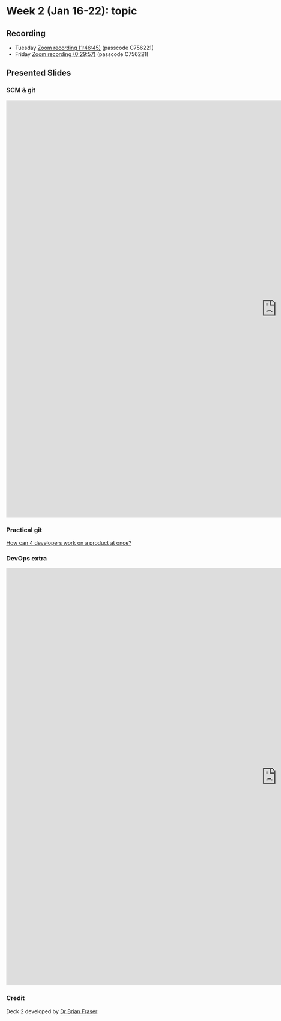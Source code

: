 # Week 2 (Jan 16-22): topic

## Recording

* Tuesday [Zoom recording (1:46:45)](https://sfu.zoom.us/rec/share/4s25IatzUyBJAsruwP46acYmQ8cnjnG2XaeRC0Bx03EBVZi_J1jkkuJRlzqdXguz.0Y55FgfZYtKc-t87?startTime=1642520448000) (passcode C756221)
* Friday [Zoom recording (0:29:57)](https://sfu.zoom.us/rec/share/ALvah5Tq9vaNc0jKv4hLBDJsYA00o5p3C7eLHnzo6fYN2s8Ut9dmNn1Ze1OXeEdB.dGmLiuffQrqlm3VF?startTime=1642779659000) (passcode C756221)

## Presented Slides  

### SCM & git

<div class="video-container-4by3"><iframe src="https://docs.google.com/presentation/d/e/2PACX-1vQax324ilKJ6mxUbDo0Nwqn3o9BucbZ8q5O7gKa1x98IqxH9C5UFpxxso11TZSXfAqgHrI0zHSbjts5/embed?start=false&loop=false&delayms=3000" frameborder="0" width="1440" height="1109" allowfullscreen="true" mozallowfullscreen="true" webkitallowfullscreen="true"></iframe></iframe></div>

### Practical git

<a class="embedly-card" data-card-controls="0" data-card-align="left" href="https://coursys.sfu.ca/2022sp-cmpt-756-g1/pages/brian-cmpt276-2-RevisionContro/view">How can 4 developers work on a product at once?</a>


### DevOps extra

<div class="video-container-4by3"><iframe src="https://docs.google.com/presentation/d/e/2PACX-1vTen4xex7rrAek6gLrASVCaLYMbuQoMBdJsoUesQBsASCQ0zz2KpTlbTz004QYMCDMfc6FmpymL_r8U/embed?start=false&loop=false&delayms=3000" frameborder="0" width="1440" height="1109" allowfullscreen="true" mozallowfullscreen="true" webkitallowfullscreen="true"></iframe></iframe></div>

### Credit
Deck 2 developed by [Dr Brian Fraser](https://www.sfu.ca/computing/people/faculty/brianfraser.html)

